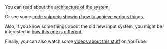 You can read about the [architecture of the system.](https://github.com/Unity-Technologies/InputSystemX/wiki/Architecture)

Or see some [code snippets showing how to achieve various things.](https://github.com/Unity-Technologies/InputSystemX/wiki/How-Do-I...)

Also, if you know some things about the old new input system, you might be interested in [how this one is different.](https://github.com/Unity-Technologies/InputSystemX/wiki/Differences-to-the-Old-New-Input-System)

Finally, you can also watch some [videos about this stuff](https://www.youtube.com/playlist?list=PLXbAKDQVwztY0hyyeEy9gifk-ffkgoy_Y) on YouTube.
